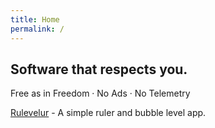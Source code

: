 ```yaml
---
title: Home
permalink: /
---
```


## Software that respects you.
Free as in Freedom · No Ads · No Telemetry

[Rulevelur](/rulevelur) - A simple ruler and bubble level app.
